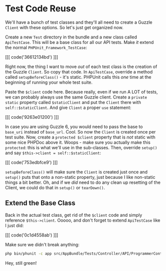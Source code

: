 # Test Code Reuse

We'll have a bunch of test classes and they'll all need to create a Guzzle
`Client` with these options. So let's just get organized now.

Create a new `Test` directory in the bundle and a new class called `ApiTestCase`.
This will be a base class for all our API tests. Make *it* extend the normal
`PHPUnit_Framework_TestCase`:

[[[ code('36612134bd') ]]]

Right now, the thing I want to move *out* of each test class is the creation
of the Guzzle `Client`. So copy that code. In `ApiTestCase`, override a method
called `setupBeforeClass()` - it's static. PHPUnit calls this *one* time
at the beginning of running your whole test suite.

Paste the `$client` code here. Because really, even if we run A LOT of tests,
we can probably always use the same Guzzle client. Create a `private static`
property called `$staticClient` and put the `Client` there with `self::$staticClient`.
And give `Client` a proper `use` statement:

[[[ code('9263e01200') ]]]

In case you are using Guzzle 6, you would need to pass the base to `base_uri` instead of `base_url`.
Cool. So now the `Client` is created once per test suite. Now, create a
`protected $client` property that is *not* static with some nice PHPDoc above
it. Woops - make sure you actually make this `protected`: this is what we'll
use in the sub-classes. Then, override `setup()` and say
`$this->client = self::$staticClient`:

[[[ code('753edbfce9') ]]]

`setupBeforeClass()` will make sure the `Client` is created just once
and `setup()` puts that onto a non-static property, just because I like non-static
things a bit better. Oh, and if we *did* need to do any clean up resetting
of the Client, we could do that in `setup()` or `tearDown()`.

## Extend the Base Class

Back in the actual test class, get rid of the `$client` code and simply reference
`$this->client`. Ooooo, and don't forget to extend `ApiTestCase` like I just
did:

[[[ code('0c1d4558ab') ]]]

Make sure we didn't break anything:

```bash
php bin/phunit -c app src/AppBundle/Tests/Controller/API/ProgrammerControllerTest.php
```

Hey, still green!
